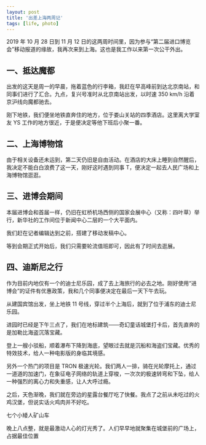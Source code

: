 ```yaml
---
layout: post
title: '出差上海两周记'
tags: [life, photo]
---
```


2019 年 10 月 28 日到 11 月 12 日的这两周时间里，因为参与“第二届进口博览会”移动报道的缘故，我再次来到上海。这也是我工作以来第一次公干外出。

## 一、抵达魔都

出发的这天是周一的早晨，拖着蓝色的行李箱，我赶在早高峰前到达北京南站，和同事们进行了汇合。九点，复兴号准时从北京南站出发，以时速 350 km/h 沿着京沪线向魔都驰去。

刚下地铁，我们便坐地铁直奔住的地方，位于娄山关站的四季酒店。这里离大学室友 YS 工作的地方很近，于是便决定等他下班后小聚一番。

## 二、上海博物馆

由于相关设备还未运到，第二天仍旧是自由活动。在酒店的大床上睡到自然醒后，我决定不能白白浪费了这一天，刚好这时遇到同事 T，便决定一起去人民广场和上海博物馆逛逛。


## 三、进博会期间

本届进博会和首届一样，仍旧在虹桥机场西侧的国家会展中心（又称：四叶草）举行，新华社的工作间位于新闻中心二层的一个大平面内。

我们赶在记者编辑达到之前，搭建了移动发稿中心。

等到会期正式开始后，我们只需要轮流值班即可，因此有了时间去逛展。

## 四、迪斯尼之行

作为目前内地仅有一个的迪士尼乐园，成了去上海旅行的必去之地。刚好使用“进博会”的证件有优惠政策，我和几个同事便决定在最后一天下午去玩。

从建国宾馆出发，坐上地铁 11 号线，穿过半个上海后，就到了位于浦东的迪士尼乐园。

进园时已经是下午三点了，我们在地标建筑——奇幻童话城堡打卡后，首先直奔的是加勒比海盗沉落宝藏。

登上一艘小驳船，顺着瀑布下降到海底，望眼过去就是沉船和海盗们宝藏。优秀的特效技术，给人一种电影版的身临其境感。

另外一个热门的项目是 TRON 极速光轮。我们两人一排，骑在光轮摩托上，通过一道道的加速门，在象征电子网络的轨道上穿梭，一次次的极速转弯和下坠，给人一种强烈的离心力和失重感，让人大呼过瘾。

之后，天色渐晚，我们就在旁边的星露台餐厅吃了快餐。我点了之前从未吃过的火鸡汉堡，但说实话火鸡肉并不好吃。

七个小矮人矿山车

晚上八点整，就是最激动人心的灯光秀了。人们早早地就聚集在城堡前的广场上，占据最佳位置
